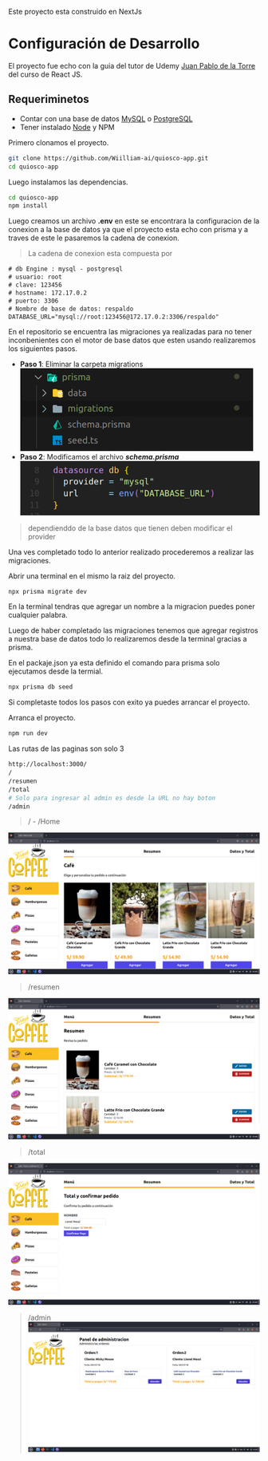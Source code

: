 Este proyecto esta construido en NextJs
# Configuración de Desarrollo

El proyecto fue echo con la guia del tutor de Udemy [Juan Pablo de la Torre](https://codigoconjuan.com/) del curso de React JS.

## Requeriminetos
- Contar con una base de datos [MySQL](https://www.mysql.com/) o [PostgreSQL](https://www.postgresql.org/)
- Tener instalado [Node](https://nodejs.org/es) y NPM

Primero clonamos el proyecto.

```bash
git clone https://github.com/Wiilliam-ai/quiosco-app.git
cd quiosco-app
```
Luego instalamos las dependencias.

```bash
cd quiosco-app
npm install
```
Luego creamos un archivo **.env** en este se encontrara la configuracion de la conexion a la base de datos ya que el proyecto esta echo con prisma y a traves de este le pasaremos la cadena de conexion.

>La cadena de conexion esta compuesta por

```
# db Engine : mysql - postgresql
# usuario: root
# clave: 123456
# hostname: 172.17.0.2
# puerto: 3306
# Nombre de base de datos: respaldo
DATABASE_URL="mysql://root:123456@172.17.0.2:3306/respaldo"
```
En el repositorio se encuentra las migraciones ya realizadas para no tener inconbenientes con el motor de base datos que esten usando realizaremos los siguientes pasos.

- **Paso 1**: Eliminar la carpeta migrations
![paso1](/imgreadme/paso1.png)
- **Paso 2**: Modificamos el archivo _**schema.prisma**_
![paso2](/imgreadme/paso2.png)
> dependienddo de la base datos que tienen deben modificar el provider

Una ves completado todo lo anterior realizado procederemos a realizar las migraciones.

Abrir una terminal en el mismo la raiz del proyecto.

```bash
npx prisma migrate dev
```
En la terminal tendras que agregar un nombre a la migracion puedes poner cualquier palabra.

Luego de haber completado las migraciones tenemos que agregar registros a nuestra base de datos todo lo realizaremos desde la terminal gracias a prisma.

En el packaje.json ya esta definido el comando para prisma solo ejecutamos desde la termial.

```bash
npx prisma db seed
```
Si completaste todos los pasos con exito ya puedes arrancar el proyecto.

Arranca el proyecto.
```bash
npm run dev
```
Las rutas de las paginas son solo 3
```bash
http://localhost:3000/
/
/resumen
/total
# Solo para ingresar al admin es desde la URL no hay boton
/admin
```
> / - /Home

![home](/imgreadme/Home.png)

> /resumen

![resumen](/imgreadme/resumen.png)

> /total

![total](/imgreadme/total.png)

> /admin
![admin](/imgreadme/admin.png)
